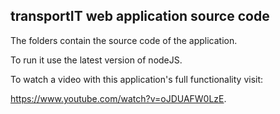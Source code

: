 ## transportIT web application source code ##

The folders contain the source code of the application.

To run it use the latest version of nodeJS.

To watch a video with this application's full functionality visit: 

 https://www.youtube.com/watch?v=oJDUAFW0LzE.

